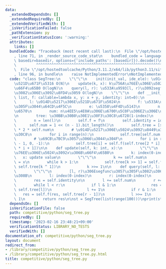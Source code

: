 ```yaml
---
data:
  _extendedDependsOn: []
  _extendedRequiredBy: []
  _extendedVerifiedWith: []
  _isVerificationFailed: false
  _pathExtension: py
  _verificationStatusIcon: ':warning:'
  attributes:
    links: []
  bundledCode: "Traceback (most recent call last):\n  File \"/opt/hostedtoolcache/Python/3.11.2/x64/lib/python3.11/site-packages/onlinejudge_verify/documentation/build.py\"\
    , line 71, in _render_source_code_stat\n    bundled_code = language.bundle(stat.path,\
    \ basedir=basedir, options={'include_paths': [basedir]}).decode()\n          \
    \         ^^^^^^^^^^^^^^^^^^^^^^^^^^^^^^^^^^^^^^^^^^^^^^^^^^^^^^^^^^^^^^^^^^^^^^^^^^^^^^^^^\n\
    \  File \"/opt/hostedtoolcache/Python/3.11.2/x64/lib/python3.11/site-packages/onlinejudge_verify/languages/python.py\"\
    , line 96, in bundle\n    raise NotImplementedError\nNotImplementedError\n"
  code: "class SegTree:\n    \"\"\"\n    init(init_val, ide_ele): \u914D\u5217init_val\u3067\
    \u521D\u671F\u5316 O(N)\n    update(k, x): k\u756A\u76EE\u306E\u5024\u3092x\u306B\
    \u66F4\u65B0 O(logN)\n    query(l, r): \u533A\u9593[l, r)\u3092segfunc\u3057\u305F\
    \u3082\u306E\u3092\u8FD4\u3059 O(logN)\n    \"\"\"\n    def __init__(self, l:\
    \ list, f: callable=lambda x, y: x + y, identity: int=0):\n        \"\"\"\n  \
    \      l: \u914D\u5217\u306E\u521D\u671F\u5024\n        f: \u533A\u9593\u306B\u3057\
    \u305F\u3044\u64CD\u4F5C\n        e: \u5358\u4F4D\u5143\n        n: \u8981\u7D20\
    \u6570\n        num: n\u4EE5\u4E0A\u306E\u6700\u5C0F\u306E2\u306E\u3079\u304D\u4E57\
    \n        tree: \u30BB\u30B0\u30E1\u30F3\u30C8\u6728(1-index)\n        \"\"\"\n\
    \        n = len(l)\n        self.f = f\n        self.identity = identity\n  \
    \      self.num = 1 << (n - 1).bit_length()\n        self.tree = [self.identity]\
    \ * 2 * self.num\n        # \u914D\u5217\u306E\u5024\u3092\u8449\u306B\u30BB\u30C3\
    \u30C8\n        for i in range(n):\n            self.tree[self.num + i] = l[i]\n\
    \        # \u69CB\u7BC9\u3057\u3066\u3044\u304F\n        for i in range(self.num\
    \ - 1, 0, -1):\n            self.tree[i] = self.f(self.tree[2 * i], self.tree[2\
    \ * i + 1])\n\n    def update(self, k: int, x):\n        \"\"\"\n        k\u756A\
    \u76EE\u306E\u5024\u3092x\u306B\u66F4\u65B0\n        k: index(0-index)\n     \
    \   x: update value\n        \"\"\"\n        k += self.num\n        self.tree[k]\
    \ = x\n        while k > 1:\n            self.tree[k >> 1] = self.f(self.tree[k],\
    \ self.tree[k ^ 1])\n            k >>= 1\n\n    def query(self, l: int, r: int):\n\
    \        \"\"\"\n        [l, r)\u306Esegfunc\u3057\u305F\u3082\u306E\u3092\u5F97\
    \u308B\n        l: index(0-index)\n        r: index(0-index)\n        \"\"\"\n\
    \        res = self.identity\n\n        l += self.num\n        r += self.num\n\
    \        while l < r:\n            if l & 1:\n                res = self.f(res,\
    \ self.tree[l])\n                l += 1\n            if r & 1:\n             \
    \   res = self.f(res, self.tree[r - 1])\n            l >>= 1\n            r >>=\
    \ 1\n        return res\n\nst = SegTree(list(range(100)))\nprint(st.query(0, 100))"
  dependsOn: []
  isVerificationFile: false
  path: competitive/python/seg_tree.py
  requiredBy: []
  timestamp: '2023-02-16 23:48:21+09:00'
  verificationStatus: LIBRARY_NO_TESTS
  verifiedWith: []
documentation_of: competitive/python/seg_tree.py
layout: document
redirect_from:
- /library/competitive/python/seg_tree.py
- /library/competitive/python/seg_tree.py.html
title: competitive/python/seg_tree.py
---
```

